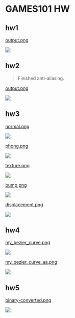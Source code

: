 # GAMES101 HW

## hw1

[output.png](hw1/image/output.png)

![](hw1/image/output.png)

## hw2

> Finished anti-aliasing.

[output.png](hw2/image/output.png)

![](hw2/image/output.png)

## hw3

[normal.png](hw3/image/normal.png)

![](hw3/image/normal.png)

[phong.png](hw3/image/phong.png)

![](hw3/image/phong.png)

[texture.png](hw3/image/texture.png)

![](hw3/image/texture.png)

[bump.png](hw3/image/bump.png)

![](hw3/image/bump.png)

[displacement.png](hw3/image/displacement.png)

![](hw3/image/displacement.png)

## hw4

[my_bezier_curve.png](hw4/image/my_bezier_curve.png)

![](hw4/image/my_bezier_curve.png)

[my_bezier_curve_aa.png](hw4/image/my_bezier_curve_aa.png)

![](hw4/image/my_bezier_curve_aa.png)

## hw5

[binary-converted.png](hw5/image/binary-converted.png)

![](hw5/image/binary-converted.png)